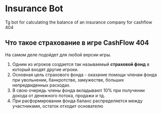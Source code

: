 # Insurance Bot
Tg bot for calculating the balance of an insurance company for cashflow 404

## Что такое страхование в игре CashFlow 404
На самом деле подойдет для любой версии игры.

1. Одним из игроков создается так называемый **страховой фонд** в который входят другие игроки.
2. Основная цель страхового фонда - оказание помощи членам фонда при увольнении, банкротстве, замужестве, больших непредвиденных расходах.
3. В свою очередь члены фонда вкладывают 10% при получении дохода от денежного потока, продажи и тд.
4. При расформировании фонда баланс распределяется между участниками, остаток отходит основателю
